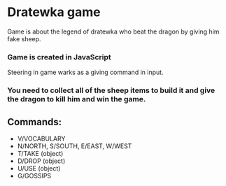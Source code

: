 # Dratewka game
Game is about the legend of dratewka who beat the dragon by giving him fake sheep.

### Game is created in JavaScript

Steering in game warks as a giving command in input.

### You need to collect all of the sheep items to build it and give the dragon to kill him and win the game.

## Commands:
+ V/VOCABULARY
+ N/NORTH, S/SOUTH, E/EAST, W/WEST
+ T/TAKE \(object\)
+ D/DROP \(object\)
+ U/USE \(object\)
+ G/GOSSIPS


